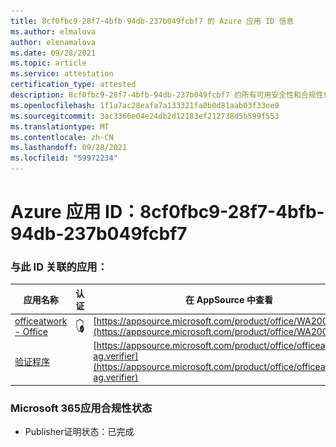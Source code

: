 ```yaml
---
title: 8cf0fbc9-28f7-4bfb-94db-237b049fcbf7 的 Azure 应用 ID 信息
ms.author: elmalova
author: elenamalova
ms.date: 09/28/2021
ms.topic: article
ms.service: attestation
certification_type: attested
description: 8cf0fbc9-28f7-4bfb-94db-237b049fcbf7 的所有可用安全性和合规性信息。
ms.openlocfilehash: 1f1a7ac28eafa7a133321fa0b0d81aab03f33ee9
ms.sourcegitcommit: 3ac3366e04e24db2d12183ef212738d5b599f553
ms.translationtype: MT
ms.contentlocale: zh-CN
ms.lasthandoff: 09/28/2021
ms.locfileid: "59972234"
---
```

# <a name="azure-app-id-8cf0fbc9-28f7-4bfb-94db-237b049fcbf7"></a>Azure 应用 ID：8cf0fbc9-28f7-4bfb-94db-237b049fcbf7


### <a name="apps-associated-with-this-id"></a>与此 ID 关联的应用：
| **应用名称** | **认证** | **在 AppSource 中查看** |
|--------------|---------------|-----------------------|
| [officeatwork - Office](https://docs.microsoft.com/microsoft-365-app-certification/forward/WA200000133) | <img alt="Certified application badge" src="../media/certified-badge.png" height="25" width="25" /> | [https://appsource.microsoft.com/product/office/WA200000133](https://appsource.microsoft.com/product/office/WA200000133) |
| [验证程序](https://docs.microsoft.com/microsoft-365-app-certification/forward/officeatwork-ag.verifier) |  | [https://appsource.microsoft.com/product/office/officeatwork-ag.verifier](https://appsource.microsoft.com/product/office/officeatwork-ag.verifier) |

### <a name="microsoft-365-app-compliance-status"></a>Microsoft 365应用合规性状态
- Publisher证明状态：已完成
